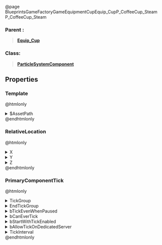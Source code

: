 @page BlueprintsGameFactoryGameEquipmentCupEquip_CupP_CoffeeCup_Steam P_CoffeeCup_Steam
### Parent :
<b><a href="_blueprints_game_factory_game_equipment_cup_equip__cup.html"><blockquote>Equip_Cup</blockquote></a></b>
### Class:
<b><a href="_class_script_particle_system_component.html"><blockquote>ParticleSystemComponent</blockquote></a></b>
## Properties
### Template
@htmlonly
<details>
 <summary>$AssetPath</summary>
<b><a href="_blueprints_game_factory_game_v_f_x_equipment_cup_p__coffee_cup__steam.html"><blockquote>P_CoffeeCup_Steam</blockquote></a></b>
</details>
@endhtmlonly

### RelativeLocation
@htmlonly
<details>
 <summary>X</summary>
<blockquote>6.2190117835998535</blockquote>
</details>
<details>
 <summary>Y</summary>
<blockquote>-1.9073486328125e-05</blockquote>
</details>
<details>
 <summary>Z</summary>
<blockquote>-1.9826512336730957</blockquote>
</details>
@endhtmlonly

### PrimaryComponentTick
@htmlonly
<details>
 <summary>TickGroup</summary>
<blockquote>2</blockquote>
</details>
<details>
 <summary>EndTickGroup</summary>
<blockquote>0</blockquote>
</details>
<details>
 <summary>bTickEvenWhenPaused</summary>
<blockquote>False</blockquote>
</details>
<details>
 <summary>bCanEverTick</summary>
<blockquote>True</blockquote>
</details>
<details>
 <summary>bStartWithTickEnabled</summary>
<blockquote>False</blockquote>
</details>
<details>
 <summary>bAllowTickOnDedicatedServer</summary>
<blockquote>False</blockquote>
</details>
<details>
 <summary>TickInterval</summary>
<blockquote>0</blockquote>
</details>
@endhtmlonly

